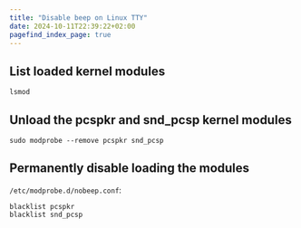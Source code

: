 ```yaml
---
title: "Disable beep on Linux TTY"
date: 2024-10-11T22:39:22+02:00
pagefind_index_page: true
---
```


## List loaded kernel modules

```terminal
lsmod
```

## Unload the pcspkr and snd_pcsp kernel modules

```terminal
sudo modprobe --remove pcspkr snd_pcsp
```

## Permanently disable loading the modules

`/etc/modprobe.d/nobeep.conf`:

```text
blacklist pcspkr
blacklist snd_pcsp
```
